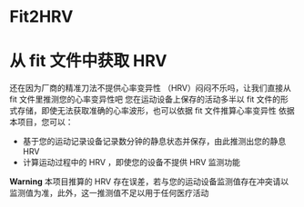 # Fit2HRV
# 从 fit 文件中获取 HRV
还在因为厂商的精准刀法不提供心率变异性 （HRV）闷闷不乐吗，让我们直接从 fit 文件里推测您的心率变异性吧
您在运动设备上保存的活动多半以 fit 文件的形式存储，即使无法获取准确的心率波形，也可以依据 fit 文件推算心率变异性
依据本项目，您可以：
 - 基于您的运动记录设备记录数分钟的静息状态并保存，由此推测出您的静息 HRV
 - 计算运动过程中的 HRV ，即使您的设备不提供 HRV 监测功能

**Warning** 本项目推算的 HRV 存在误差，若与您的运动设备监测值存在冲突请以监测值为准，此外，这一推测值不足以用于任何医疗活动

